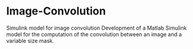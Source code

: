 # Image-Convolution
Simulink model for image convolution  Development of a Matlab Simulink model for the computation of the convolution between an image and a variable size mask.
